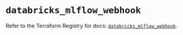 # `databricks_mlflow_webhook`

Refer to the Terraform Registry for docs: [`databricks_mlflow_webhook`](https://registry.terraform.io/providers/databricks/databricks/1.76.0/docs/resources/mlflow_webhook).
